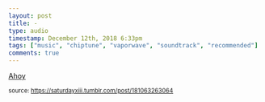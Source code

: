 ```yaml
---
layout: post
title: -
type: audio
timestamp: December 12th, 2018 6:33pm
tags: ["music", "chiptune", "vaporwave", "soundtrack", "recommended"]
comments: true
---
```

<a href=" https://href.li/?https://xahoy.bandcamp.com/">
    Ahoy</a>
  
<small>source: https://saturdayxiii.tumblr.com/post/181063263064</small>